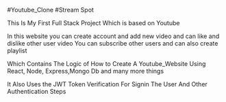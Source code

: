 #Youtube_Clone
#Stream Spot


This Is My First Full Stack Project Which is based on Youtube 

In this website you can create account and add new video and can like and dislike other user video 
You can subscribe other users and can also create playlist

Which Contains The Logic of How to Create A Youtube_Website Using React, Node, Express,Mongo Db and many more things

It Also Uses the JWT Token Verification For Signin The User And Other Authentication Steps
